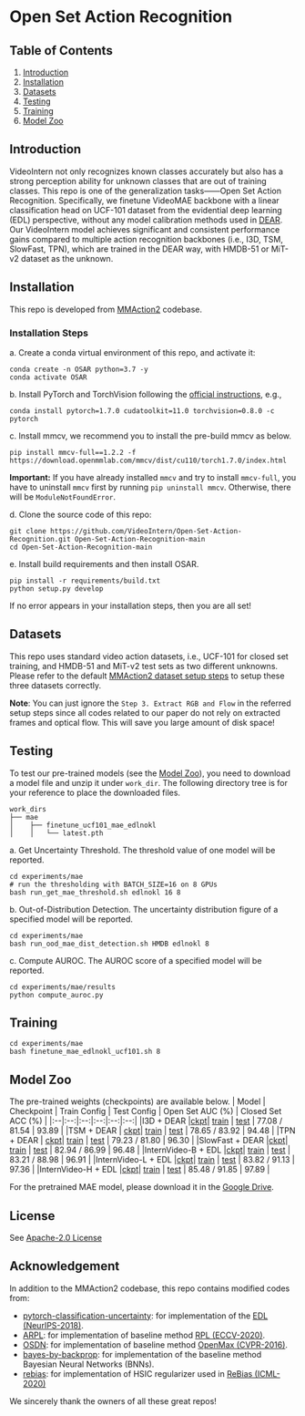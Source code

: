 # Open Set Action Recognition

## Table of Contents
1. [Introduction](#introduction)
1. [Installation](#installation)
1. [Datasets](#datasets)
1. [Testing](#testing)
1. [Training](#training)
1. [Model Zoo](#model-zoo)


## Introduction
VideoIntern not only recognizes known classes accurately but also has a strong perception ability for unknown classes that are out of training classes. This repo is one of the generalization tasks——Open Set Action Recognition. Specifically, we finetune VideoMAE backbone with a linear classification head on UCF-101 dataset from the evidential deep learning (EDL) perspective, without any model calibration methods used in [DEAR](https://github.com/Cogito2012/DEAR). Our VideoIntern model achieves significant and consistent performance gains compared to multiple action recognition backbones (i.e., I3D, TSM, SlowFast, TPN), which are trained in the DEAR way, with HMDB-51 or MiT-v2 dataset as the unknown.    

## Installation
This repo is developed from [MMAction2](https://github.com/open-mmlab/mmaction2) codebase.

### Installation Steps
a. Create a conda virtual environment of this repo, and activate it:

```shell
conda create -n OSAR python=3.7 -y
conda activate OSAR
```

b. Install PyTorch and TorchVision following the [official instructions](https://pytorch.org/), e.g.,

```shell
conda install pytorch=1.7.0 cudatoolkit=11.0 torchvision=0.8.0 -c pytorch
```
c. Install mmcv, we recommend you to install the pre-build mmcv as below.

```shell
pip install mmcv-full==1.2.2 -f https://download.openmmlab.com/mmcv/dist/cu110/torch1.7.0/index.html
```
**Important:** If you have already installed `mmcv` and try to install `mmcv-full`, you have to uninstall `mmcv` first by running `pip uninstall mmcv`. Otherwise, there will be `ModuleNotFoundError`.

d. Clone the source code of this repo:

```shell
git clone https://github.com/VideoIntern/Open-Set-Action-Recognition.git Open-Set-Action-Recognition-main
cd Open-Set-Action-Recognition-main
```
e. Install build requirements and then install OSAR.

```shell
pip install -r requirements/build.txt
python setup.py develop
```

If no error appears in your installation steps, then you are all set!

## Datasets

This repo uses standard video action datasets, i.e., UCF-101 for closed set training, and HMDB-51 and MiT-v2 test sets as two different unknowns. Please refer to the default [MMAction2 dataset setup steps](/tools/data/ucf101/README.md) to setup these three datasets correctly.

**Note**: You can just ignore the `Step 3. Extract RGB and Flow` in the referred setup steps since all codes related to our paper do not rely on extracted frames and optical flow. This will save you large amount of disk space!

## Testing

To test our pre-trained models (see the [Model Zoo](#model-zoo)), you need to download a model file and unzip it under `work_dir`. The following directory tree is for your reference to place the downloaded files.
```shell
work_dirs    
├── mae
│    ├── finetune_ucf101_mae_edlnokl
│    │   └── latest.pth

```
a. Get Uncertainty Threshold.
The threshold value of one model will be reported.
```shell
cd experiments/mae
# run the thresholding with BATCH_SIZE=16 on 8 GPUs
bash run_get_mae_threshold.sh edlnokl 16 8
```

b. Out-of-Distribution Detection.
The uncertainty distribution figure of a specified model will be reported.
```shell
cd experiments/mae
bash run_ood_mae_dist_detection.sh HMDB edlnokl 8
```

c. Compute AUROC.
The AUROC score of a specified model will be reported.
```shell
cd experiments/mae/results
python compute_auroc.py
```

## Training
 
```shell
cd experiments/mae
bash finetune_mae_edlnokl_ucf101.sh 8
```

## Model Zoo

The pre-trained weights (checkpoints) are available below.
| Model | Checkpoint | Train Config | Test Config |  Open Set AUC (%) | Closed Set ACC (%) |
|:--|:--:|:--:|:--:|:--:|:--:|
|I3D + DEAR |[ckpt](https://drive.google.com/file/d/1oRNBH0aAhFpcJSBqWlT4x0ru7iHfdndW/view?usp=sharing)| [train](configs/recognition/i3d/finetune_ucf101_i3d_edlnokl_avuc_debias.py) | [test](configs/recognition/i3d/inference_i3d_enn.py) | 77.08 / 81.54 | 93.89 |
|TSM + DEAR | [ckpt](https://drive.google.com/file/d/1TM1c28jRyZpOrWqwaQPYXFBZJXHQp__9/view?usp=sharing)| [train](configs/recognition/tsm/finetune_ucf101_tsm_edlnokl_avuc_debias.py) | [test](configs/recognition/tsm/inference_tsm_enn.py) | 78.65 / 83.92 | 94.48 |
|TPN + DEAR | [ckpt](https://drive.google.com/file/d/1jorfFMMzWd5xDCfZsemoWD8Rg7DbH16u/view?usp=sharing)| [train](configs/recognition/tpn/tpn_slowonly_edlloss_nokl_avuc_debias_r50_8x8x1_150e_kinetics_rgb.py) | [test](configs/recognition/tpn/inference_tpn_slowonly_enn.py) | 79.23 / 81.80 | 96.30 |
|SlowFast + DEAR |[ckpt](https://drive.google.com/file/d/13LNRv0BYkVfzCA95RB5dCp53MmErRL5D/view?usp=sharing)| [train](configs/recognition/slowfast/finetune_ucf101_slowfast_edlnokl_avuc_debias.py) | [test](configs/recognition/slowfast/inference_slowfast_enn.py)  | 82.94 / 86.99 | 96.48 |
|InternVideo-B + EDL |[ckpt](https://drive.google.com/file/d/1lW1mHCbyfi0tvIxAjVzjr3g-AgK61ND3/view?usp=share_link)| [train](configs/recognition/mae/finetune_ucf101_mae_edlnokl.py) | [test](configs/recognition/mae/inference_mae_enn.py)  | 83.21 / 88.98 | 96.91 |
|InternVideo-L + EDL |[ckpt](https://drive.google.com/file/d/1lW1mHCbyfi0tvIxAjVzjr3g-AgK61ND3/view?usp=share_link)| [train](configs/recognition/mae/finetune_ucf101_mae_edlnokl.py) | [test](configs/recognition/mae/inference_mae_enn.py)  | 83.82 / 91.13 | 97.36 |
|InternVideo-H + EDL |[ckpt](https://drive.google.com/file/d/1lW1mHCbyfi0tvIxAjVzjr3g-AgK61ND3/view?usp=share_link)| [train](configs/recognition/mae/finetune_ucf101_mae_edlnokl.py) | [test](configs/recognition/mae/inference_mae_enn.py)  | 85.48 / 91.85 | 97.89 |

For the pretrained MAE model, please download it in the [Google Drive](https://drive.google.com/file/d/1iVb7c3onYPjIv5ResMRbIoxCVlsp5YCr/view?usp=share_link).


## License

See [Apache-2.0 License](/LICENSE)

## Acknowledgement

In addition to the MMAction2 codebase, this repo contains modified codes from:
 - [pytorch-classification-uncertainty](https://github.com/dougbrion/pytorch-classification-uncertainty): for implementation of the [EDL (NeurIPS-2018)](https://arxiv.org/abs/1806.01768).
 - [ARPL](https://github.com/iCGY96/ARPL): for implementation of baseline method [RPL (ECCV-2020)](https://www.ecva.net/papers/eccv_2020/papers_ECCV/papers/123480511.pdf).
 - [OSDN](https://github.com/abhijitbendale/OSDN): for implementation of baseline method [OpenMax (CVPR-2016)](https://vast.uccs.edu/~abendale/papers/0348.pdf).
 - [bayes-by-backprop](https://github.com/nitarshan/bayes-by-backprop/blob/master/Weight%20Uncertainty%20in%20Neural%20Networks.ipynb): for implementation of the baseline method Bayesian Neural Networks (BNNs).
 - [rebias](https://github.com/clovaai/rebias): for implementation of HSIC regularizer used in [ReBias (ICML-2020)](https://arxiv.org/abs/1910.02806)

We sincerely thank the owners of all these great repos!
